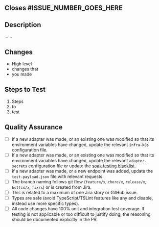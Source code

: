 ## Closes #ISSUE_NUMBER_GOES_HERE

## Description

......

## Changes

- High level
- changes that
- you made

<!-- Acceptance testing steps, automated tests should _always_ be included -->

## Steps to Test

1. Steps
2. to
3. test

## Quality Assurance

- [ ] If a new adapter was made, or an existing one was modified so that its environment variables have changed, update the relevant `infra-k8s` configuration file.
- [ ] If a new adapter was made, or an existing one was modified so that its environment variables have changed, update the relevant `adapter-secrets` configuration file or update the [soak testing blacklist](/packages/scripts/src/get-changed-adapters/soakTestBlacklist.ts).
- [ ] If a new adapter was made, or a new endpoint was added, update the `test-payload.json` file with relevant requests.
- [ ] The branch naming follows git flow (`feature/x`, `chore/x`, `release/x`, `hotfix/x`, `fix/x`) or is created from Jira.
- [ ] This is related to a maximum of one Jira story or GitHub issue.
- [ ] Types are safe (avoid TypeScript/TSLint features like any and disable, instead use more specific types).
- [ ] All code changes have 100% unit and integration test coverage. If testing is not applicable or too difficult to justify doing, the reasoning should be documented explicitly in the PR.
